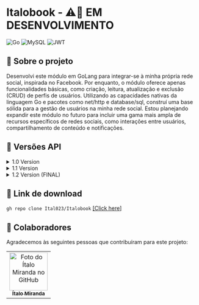 # Italobook - :warning::construction: EM DESENVOLVIMENTO
![Go](https://img.shields.io/badge/go-%2300ADD8.svg?style=for-the-badge&logo=go&logoColor=white)
![MySQL](https://img.shields.io/badge/mysql-4479A1.svg?style=for-the-badge&logo=mysql&logoColor=white)
![JWT](https://img.shields.io/badge/JWT-black?style=for-the-badge&logo=JSON%20web%20tokens)
## :rocket: Sobre o projeto
Desenvolvi este módulo em GoLang para integrar-se à minha própria rede social, inspirada no Facebook. Por enquanto, o módulo oferece apenas funcionalidades básicas, como criação, leitura, atualização e exclusão (CRUD) de perfis de usuários. Utilizando as capacidades nativas da linguagem Go e pacotes como net/http e database/sql, construí uma base sólida para a gestão de usuários na minha rede social. Estou planejando expandir este módulo no futuro para incluir uma gama mais ampla de recursos específicos de redes sociais, como interações entre usuários, compartilhamento de conteúdo e notificações.

## :bookmark_tabs: Versões API
<details> 
<summary> 1.0 Version</summary>
  
  <ul>
    
  ## Funcionalidades
  - [x] CRUD básico
  - [x] Validações de JSON e atributos do usuário 
  - [x] Tratamento de erros
  - [x] Persistência no SGBD

  ## 🛣️ Rotas 
  
  ```
  -GET -> localhost:5000/usuarios?usuario=nome (pesquisa pelo nome ou nick do usuario) <br>
  -POST -> localhost:5000/usuarios (recebe o body do request) <br>
  -PUT -> localhost:5000/{usuarioID} (Apartir do ID é possível alterar as informações do usuário como nome, nick, email) <br>
  -DELETE -> localhost:5000/{usuarioID} (Apartir do ID, o usuário correspondente é apagado do DB)
 ```

  
## :arrows_counterclockwise: Dependências
```github.com/joho/godotenv```: go get github.com/joho/godotenv <a href="https://github.com/joho/godotenv">[how-to-install]</a><br>
```github.com/gorilla/mux```: go get github.com/gorilla/mux <a href="https://github.com/gorilla/mux">[how-to-install]</a><br>
```github.com/go-sql-driver/mysql```: go get github.com/go-sql-driver/mysql <a href="https://github.com/go-sql-driver/mysql">[how-to-install]</a><br>
```github.com/badoux/checkmail```: go get github.com/badoux/checkmail <a href="https://github.com/badoux/checkmail">[how-to-install]</a><br>

  </ul>
</details>

<details> 
<summary> 1.1 Version</summary>
  
  <ul>
    
  ## Funcionalidades
  - [x] CRUD básico
  - [x] Validações de JSON e atributos do usuário 
  - [x] Tratamento de erros
  - [x] Persistência no SGBD
  - [x] Autenticação JWT
  - [x] Middlewares
  - [x] Validação de ações do usuário quando autenticado   

  ## 🛣️ Rotas 
  
  ```
  /usuarios
  -GET -> localhost:5000/usuarios?usuario=nome (pesquisa pelo nome ou nick do usuario) <br>
  -POST -> localhost:5000/usuarios (recebe o body do request) <br>
  -PUT -> localhost:5000/{usuarioID} (Apartir do ID é possível alterar as informações do usuário como nome, nick, email) <br>
  -DELETE -> localhost:5000/{usuarioID} (Apartir do ID, o usuário correspondente é apagado do DB)

  /login
  -POST -> localhost:5000/login (Recebe pelo body request o email e senha para gerar o token de autenticação)
 ```

## :arrows_counterclockwise: Dependências
```github.com/joho/godotenv```: go get github.com/joho/godotenv <a href="https://github.com/joho/godotenv">[how-to-install]</a><br>
```github.com/gorilla/mux```: go get github.com/gorilla/mux <a href="https://github.com/gorilla/mux">[how-to-install]</a><br>
```github.com/go-sql-driver/mysql```: go get github.com/go-sql-driver/mysql <a href="https://github.com/go-sql-driver/mysql">[how-to-install]</a><br>
```github.com/badoux/checkmail```: go get github.com/badoux/checkmail <a href="https://github.com/badoux/checkmail">[how-to-install]</a><br>
```github.com/dgrijalva/jwt-go``` go get github.com/dgrijalva/jwt-go <a href="https://github.com/dgrijalva/jwt-go">[how-to-install]</a><br>
```golang.org/x/crypto``` go get golang.org/x/crypto <a href="https://golang.org/x/crypto">[how-to-install]</a><br>


  </ul>
</details>

<details> 
<summary> 1.2 Version (FINAL)</summary>
  
  <ul>
    
  ## Funcionalidades
  - [x] CRUD usuarios, publicações e login
  - [x] Validações de JSON e atributos do usuário, publicação e login
  - [x] Tratamento de erros
  - [x] Persistência no SGBD (MYSQL)
  - [x] Autenticação JWT
  - [x] Middlewares
  - [x] Validação de ações do usuário quando autenticado   

  ## 🛣️ Rotas 

  ### Usuario - >
  ```
  -GET -> localhost:5000/usuarios?usuario=nome (pesquisa pelo nome ou nick do usuario) 
  -POST -> localhost:5000/usuarios (recebe o body do request)
  -PUT -> localhost:5000/{usuarioID} (Apartir do ID é possível alterar as informações do usuário como nome, nick, email) 
  -DELETE -> localhost:5000/{usuarioID} (Apartir do ID, o usuário correspondente é apagado do DB)
 ```
### Login - >
  ```
  -POST -> localhost:5000/login (recebe o body do request (email, senha)) 
 ```
 ### Usuario - >
  ```
  -GET ->
{
    localhost:5000/publicacoes (através do user id do token, é procurado as publicações que estejam associados a rede do usuário)
    localhost:5000/publicacoes/{publicacaoId} (através do ID no parametro é feito a busca especifica da publicação)
    localhost:5000/usuarios/{usuarioId}/publicacoes (através do usuario id da url, pesquisa todas suas publicações em ordem de data)
  
}

  -POST ->
{
    localhost:5000/publicacoes (recebe o body do request (titulo, conteudo) )
    localhost:5000/publicacoes/{publicacaoId}/curtir (recebe o parametro da url e apartir do ID da publicacao é feito a curtida no post)
    localhost:5000//publicacoes/{publicacaoId}/descurtir (recebe o parametro da url e apartir do ID da publicacao é feito a descurtida no post)
}

  -PUT -> localhost:5000/publicacoes/{publicacaoId} (Apartir do ID é possível alterar as informações da publicação como titulo, conteudo) 
  -DELETE -> localhost:5000/publicacoes/{publicacaoId} (Apartir do ID, o usuário correspondente é apagado do DB)
 ```

  
## :arrows_counterclockwise: Dependências
```github.com/joho/godotenv```: go get github.com/joho/godotenv <a href="https://github.com/joho/godotenv">[how-to-install]</a><br>
```github.com/gorilla/mux```: go get github.com/gorilla/mux <a href="https://github.com/gorilla/mux">[how-to-install]</a><br>
```github.com/go-sql-driver/mysql```: go get github.com/go-sql-driver/mysql <a href="https://github.com/go-sql-driver/mysql">[how-to-install]</a><br>
```github.com/badoux/checkmail```: go get github.com/badoux/checkmail <a href="https://github.com/badoux/checkmail">[how-to-install]</a><br>

  </ul>
</details>



## 🔗 Link de download
```gh repo clone Ital023/Italobook``` <a href="https://github.com/Ital023/Italobook/archive/refs/heads/main.zip">[Click here]</a><br>

## 🤝 Colaboradores

Agradecemos às seguintes pessoas que contribuíram para este projeto:

<table>
  <tr>
    <td align="center">
      <a href="https://github.com/Ital023" title="Github do Ítalo Miranda">
        <img src="https://avatars.githubusercontent.com/u/113559117?v=4" width="100px;" alt="Foto do Ítalo Miranda no GitHub"/><br>
        <sub>
          <b>Ítalo Miranda</b>
        </sub>
      </a>
    </td>
  </tr>
</table>
